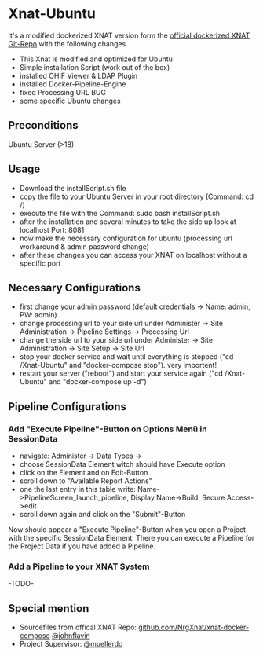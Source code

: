 # Xnat-Ubuntu
It's a modified dockerized XNAT version form the [official dockerized XNAT Git-Repo](http://github.com/NrgXnat/xnat-docker-compose) with the following changes.

* This Xnat is modified and optimized for Ubuntu
* Simple installation Script (work out of the box)
* installed OHIF Viewer & LDAP Plugin
* installed Docker-Pipeline-Engine
* fixed Processing URL BUG
* some specific Ubuntu changes

## Preconditions
Ubuntu Server (>18)

## Usage
* Download the installScript.sh file
* copy the file to your Ubuntu Server in your root directory (Command: cd /)
* execute the file with the Command: sudo bash installScript.sh
* after the installation and several minutes to take the side up look at localhost Port: 8081
* now make the necessary configuration for ubuntu (processing url workaround & admin password change)
* after these changes you can access your XNAT on localhost without a specific port
 
## Necessary Configurations
* first change your admin password (default credentials -> Name: admin, PW: admin)
* change processing url to your side url under Administer -> Site Administration -> Pipeline Settings -> Processing Url
* change the side url to your side url under Administer -> Site Administration -> Site Setup -> Site Url
* stop your docker service and wait until everything is stopped ("cd /Xnat-Ubuntu" and "docker-compose stop"). very importent!
* restart your server ("reboot") and start your service again ("cd /Xnat-Ubuntu" and "docker-compose up -d")

## Pipeline Configurations
### Add "Execute Pipeline"-Button on Options Menü in SessionData
* navigate: Administer -> Data Types -> 
* choose SessionData Element witch should have Execute option
* click on the Element and on Edit-Button
* scroll down to "Available Report Actions"
* one the last entry in this table write: Name->PipelineScreen_launch_pipeline, Display Name->Build, Secure Access->edit
* scroll down again and click on the "Submit"-Button

Now should appear a "Execute Pipeline"-Button when you open a Project with the specific SessionData Element. There you can execute a Pipeline for the Project Data if you have added a Pipeline.

### Add a Pipeline to your XNAT System
-TODO-



## Special mention
* Sourcefiles from offical XNAT Repo: [github.com/NrgXnat/xnat-docker-compose](http://github.com/NrgXnat/xnat-docker-compose)  [@johnflavin](http://github.com/johnflavin)
* Project Supervisor: [@muellerdo](http://github.com/muellerdo)
